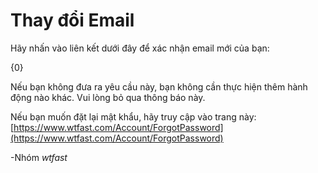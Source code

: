 # Thay đổi Email

Hãy nhấn vào liên kết dưới đây để xác nhận email mới của bạn:

{0}

Nếu bạn không đưa ra yêu cầu này, bạn không cần thực hiện thêm hành động nào khác. Vui lòng bỏ qua thông báo này.

Nếu bạn muốn đặt lại mật khẩu, hãy truy cập vào trang này: [https://www.wtfast.com/Account/ForgotPassword](https://www.wtfast.com/Account/ForgotPassword)

-Nhóm *wtfast*
